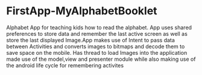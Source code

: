 # FirstApp-MyAlphabetBooklet
Alphabet App for teaching kids how to read the alphabet. App uses shared preferences to store data and remember the last active
screen as well as store the last displayed Image.App makes use of Intent to pass data between Activities and converts images to 
bitmaps and decode them to save space on the mobile. Has thread to load Images into the application
made use of the model,view and presenter module while also making use of the android life cycle for remembering activites
